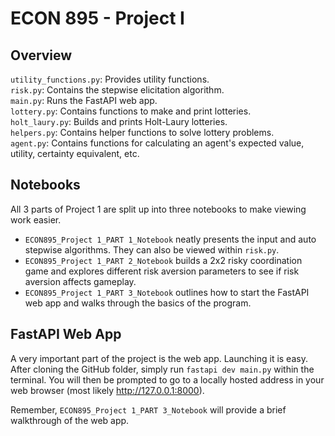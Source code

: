 # ECON 895 - Project I

## Overview
`utility_functions.py`: Provides utility functions.  
`risk.py`: Contains the stepwise elicitation algorithm.  
`main.py`: Runs the FastAPI web app.  
`lottery.py`: Contains functions to make and print lotteries.  
`holt_laury.py`: Builds and prints Holt-Laury lotteries.  
`helpers.py`: Contains helper functions to solve lottery problems.  
`agent.py`: Contains functions for calculating an agent's expected value, utility, certainty equivalent, etc.  

## Notebooks
All 3 parts of Project 1 are split up into three notebooks to make viewing work easier.

- `ECON895_Project 1_PART 1_Notebook` neatly presents the input and auto stepwise algorithms. They can also be viewed within `risk.py`.
- `ECON895_Project 1_PART 2_Notebook` builds a 2x2 risky coordination game and explores different risk aversion parameters to see if risk aversion affects gameplay.
- `ECON895_Project 1_PART 3_Notebook` outlines how to start the FastAPI web app and walks through the basics of the program.

## FastAPI Web App
A very important part of the project is the web app. Launching it is easy. After cloning the GitHub folder, simply run `fastapi dev main.py` within the terminal. 
You will then be prompted to go to a locally hosted address in your web browser (most likely http://127.0.0.1:8000).

Remember, `ECON895_Project 1_PART 3_Notebook` will provide a brief walkthrough of the web app.
